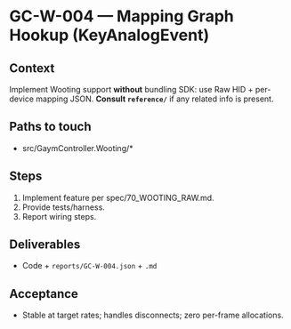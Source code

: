 # GC-W-004 — Mapping Graph Hookup (KeyAnalogEvent)

## Context
Implement Wooting support **without** bundling SDK: use Raw HID + per-device mapping JSON. **Consult `reference/`** if any related info is present.

## Paths to touch
- src/GaymController.Wooting/*

## Steps
1) Implement feature per spec/70_WOOTING_RAW.md.
2) Provide tests/harness.
3) Report wiring steps.

## Deliverables
- Code + `reports/GC-W-004.json` + `.md`

## Acceptance
- Stable at target rates; handles disconnects; zero per-frame allocations.

